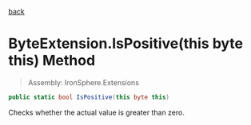 ﻿

[back](/IronSphere.Extensions/types/ByteExtension)

# ByteExtension.IsPositive(this byte this) Method

> Assembly: IronSphere.Extensions

```csharp
public static bool IsPositive(this byte this)
```

Checks whether the actual value is greater than zero.

 